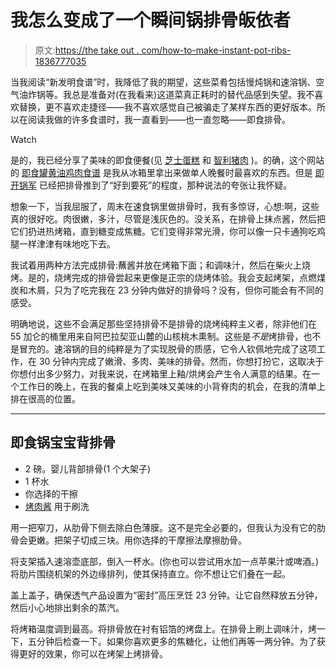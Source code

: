 # 我怎么变成了一个瞬间锅排骨皈依者

> 原文:[https://the take out . com/how-to-make-instant-pot-ribs-1836777035](https://thetakeout.com/how-to-make-instant-pot-ribs-1836777035)

当我阅读“新发明食谱”时，我降低了我的期望，这些菜肴包括慢炖锅和速溶锅、空气油炸锅等。我总是准备对(在我看来)这道菜真正耗时的替代品感到失望。我不喜欢替换，更不喜欢走捷径——我不喜欢感觉自己被骗走了某样东西的更好版本。所以在阅读我做的许多食谱时，我一直看到——也一直忽略——即食排骨。

Watch

是的，我已经分享了美味的即食便餐(见 [芝士蛋糕](https://thetakeout.com/recipe-how-to-make-instant-pot-cheesecake-1834034972) 和 [智利猪肉](https://thetakeout.com/how-to-make-instant-pot-pork-chile-verde-1834560342) )。的确，这个网站的 [即食罐黄油鸡肉食谱](https://thetakeout.com/instant-pot-indian-butter-chicken-recipe-1834199355) 是我从冰箱里拿出来做单人晚餐时最喜欢的东西。但是 [即开锅军](https://thetakeout.com/5-foods-i-cook-in-my-instant-pot-1828235185) 已经把排骨推到了“好到要死”的程度，那种说法的夸张让我怀疑。

想象一下，当我屈服了，周末在速食锅里做排骨时，我有多惊讶，心想:啊，这些真的很好吃。肉很嫩，多汁，尽管是浅灰色的。没关系，在排骨上抹点酱，然后把它们扔进热烤箱，直到糖变成焦糖。它们变得非常光滑，你可以像一只卡通狗吃鸡腿一样津津有味地吃下去。

我试着用两种方法完成排骨:蘸酱并放在烤箱下面；和调味汁，然后在柴火上烧烤。是的，烧烤完成的排骨尝起来更像是正宗的烧烤体验。我会支起烤架，点燃煤炭和木屑，只为了吃完我在 23 分钟内做好的排骨吗？没有，但你可能会有不同的感受。

明确地说，这些不会满足那些坚持排骨不是排骨的烧烤纯粹主义者，除非他们在 55 加仑的桶里用来自阿巴拉契亚山麓的山核桃木熏制。这些是*不是*烤排骨，也不是冒充的。速溶锅的目的纯粹是为了实现脱骨的质感，它令人钦佩地完成了这项工作，在 30 分钟内完成了嫩滑、多肉、美味的排骨。然而，你想打扮它，这取决于你想付出多少努力，对我来说，在烤箱里上釉/烘烤会产生令人满意的结果。在一个工作日的晚上，在我的餐桌上吃到美味又美味的小背脊肉的机会，在我的清单上排在很高的位置。

* * *

## 即食锅宝宝背排骨

*   2 磅。婴儿背部排骨(1 个大架子)
*   1 杯水
*   你选择的干擦
*   [烤肉酱](https://thetakeout.com/the-takeouts-bbq-sauce-smackdown-1823965630) 用于刷洗

用一把窄刀，从肋骨下侧去除白色薄膜。这不是完全必要的，但我认为没有它的肋骨会更嫩。把架子切成三块。用你选择的干摩擦法摩擦肋骨。

将支架插入速溶壶底部，倒入一杯水。(你也可以尝试用水加一点苹果汁或啤酒。)将肋片围绕机架的外边缘排列，使其保持直立。你不想让它们叠在一起。

盖上盖子，确保透气产品设置为“密封”高压烹饪 23 分钟。让它自然释放五分钟，然后小心地排出剩余的蒸汽。

将烤箱温度调到最高。将排骨放在衬有铝箔的烤盘上。在排骨上刷上调味汁，烤一下，五分钟后检查一下。如果你喜欢更多的焦糖化，让他们再等一两分钟。为了获得更好的效果，你可以在烤架上烤排骨。